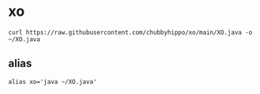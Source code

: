 # xo
```
curl https://raw.githubusercontent.com/chubbyhippo/xo/main/XO.java -o ~/XO.java
```
## alias
```
alias xo='java ~/XO.java'
```
